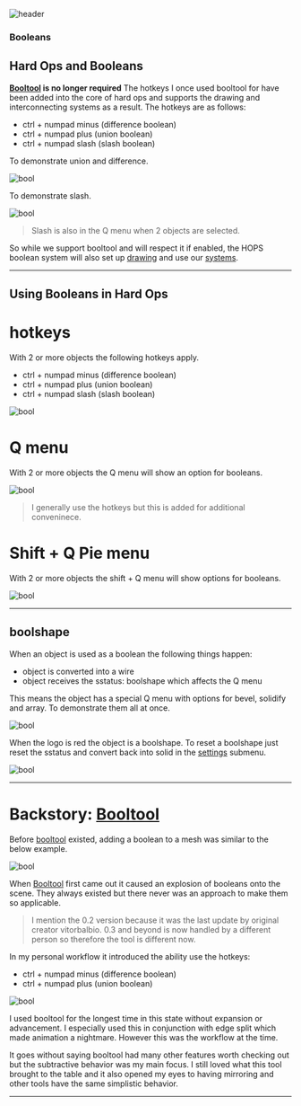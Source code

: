 ![header](img/banner.gif)

### Booleans

## Hard Ops and Booleans

**[Booltool](https://blenderartists.org/forum/showthread.php?336498-BoolTool-0-2&p=2659836&viewfull=1#post2659836) is no longer required** The hotkeys I once used booltool for have been added into the core of hard ops and supports the drawing and interconnecting systems as a result. The hotkeys are as follows:

- ctrl + numpad minus (difference boolean)
- ctrl + numpad plus (union boolean)
- ctrl + numpad slash (slash boolean)

To demonstrate union and difference.

![bool](img\boolean\ll3.gif)

To demonstrate slash.

![bool](img\boolean\ll4.gif)

> Slash is also in the Q menu when 2 objects are selected.

So while we support booltool and will respect it if enabled, the HOPS boolean system will also set up [drawing](hud.md) and use our [systems](sstatus.md).

---

## Using Booleans in Hard Ops

# hotkeys

With 2 or more objects the following hotkeys apply.

- ctrl + numpad minus (difference boolean)
- ctrl + numpad plus (union boolean)
- ctrl + numpad slash (slash boolean)

![bool](img\boolean\ll3.gif)

# Q menu

With 2 or more objects the Q menu will show an option for booleans.

![bool](img\boolean\ll5.png)

> I generally use the hotkeys but this is added for additional conveninece.

# Shift + Q Pie menu

With 2 or more objects the shift + Q menu will show options for booleans.

![bool](img\boolean\ll6.png)

---

## boolshape

When an object is used as a boolean the following things happen:
  - object is converted into a wire
  - object receives the sstatus: boolshape which affects the Q menu

This means the object has a special Q menu with options for bevel, solidify and array.
To demonstrate them all at once.

![bool](img\boolean\ll7.gif)

When the logo is red the object is a boolshape. To reset a boolshape just reset the sstatus and convert back into solid in the [settings](settings.md) submenu.

![bool](img\boolean\ll8.gif)


---

# Backstory: [Booltool](https://blenderartists.org/forum/showthread.php?336498-BoolTool-0-2&p=2659836&viewfull=1#post2659836)

Before [booltool](https://github.com/vitorbalbio/code/tree/master/BoolTool) existed, adding a boolean to a mesh was similar to the below example.

![bool](img\boolean\ll1.gif)

When [Booltool](https://blenderartists.org/forum/showthread.php?336498-BoolTool-0-2&p=2659836&viewfull=1#post2659836) first came out it caused an explosion of booleans onto the scene. They always existed but there never was an approach to make them so applicable.

> I mention the 0.2 version because it was the last update by original creator vitorbalbio. 0.3 and beyond is now handled by a different person so therefore the tool is different now.

In my personal workflow it introduced the ability use the hotkeys:

- ctrl + numpad minus (difference boolean)
- ctrl + numpad plus (union boolean)

![bool](img\boolean\ll2.gif)

I used booltool for the longest time in this state without expansion or advancement. I especially used this in conjunction with edge split which made animation a nightmare. However this was the workflow at the time.

It goes without saying booltool had many other features worth checking out but the subtractive behavior was my main focus. I still loved what this tool brought to the table and it also opened my eyes to having mirroring and other tools have the same simplistic behavior.

---
